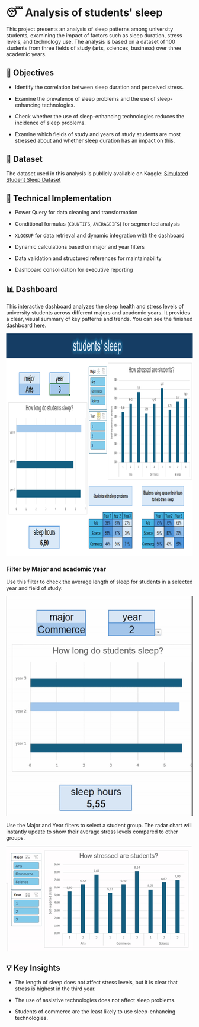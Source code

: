 # 😴 Analysis of students' sleep

This project presents an analysis of sleep patterns among university students, examining the impact of factors such as sleep duration, stress levels, and technology use. The analysis is based on a dataset of 100 students from three fields of study (arts, sciences, business) over three academic years. 


## 🎯 Objectives

* Identify the correlation between sleep duration and perceived stress.

* Examine the prevalence of sleep problems and the use of sleep-enhancing technologies.

* Check whether the use of sleep-enhancing technologies reduces the incidence of sleep problems.

* Examine which fields of study and years of study students are most stressed about and whether sleep duration has an impact on this.


## 📂 Dataset

The dataset used in this analysis is publicly available on Kaggle: 
[Simulated Student Sleep Dataset](https://www.kaggle.com/datasets/valencaycodes/simulated-student-sleep-dataset)

## 🔨 Technical Implementation

* Power Query for data cleaning and transformation

* Conditional formulas (`COUNTIFS`, `AVERAGEIFS`) for segmented analysis

* `XLOOKUP` for data retrieval and dynamic integration with the dashboard

* Dynamic calculations based on major and year filters

* Data validation and structured references for maintainability

* Dashboard consolidation for executive reporting


## 📊 Dashboard

This interactive dashboard analyzes the sleep health and stress levels of university students across different majors and academic years. It provides a clear, visual summary of key patterns and trends. You can see the finished dashboard [here](files/sleep_student_dasboard.xlsx).

<img src="images/dashboard.png" alt="Alt Text" width="750" height="600">

### Filter by Major and academic year

Use this filter to check the average length of sleep for students in a selected year and field of study.

<img src="images/long_sleep_gif.gif" alt="Alt Text" width="600">

Use the Major and Year filters to select a student group. The radar chart will instantly update to show their average stress levels compared to other groups.

<img src="images/stress_gif.gif" alt="Alt Text" width="750">

## 💡 Key Insights

* The length of sleep does not affect stress levels, but it is clear that stress is highest in the third year.

* The use of assistive technologies does not affect sleep problems.

* Students of commerce are the least likely to use sleep-enhancing technologies.
